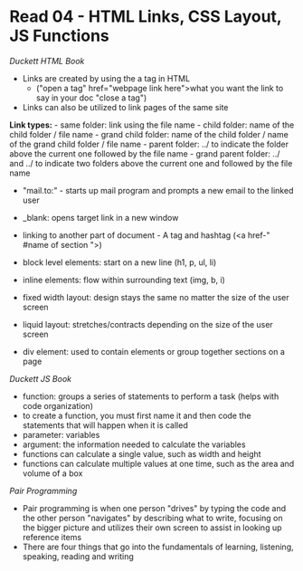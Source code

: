 # Read 04 - HTML Links, CSS Layout, JS Functions

*Duckett HTML Book*
  - Links are created by using the a tag in HTML
    - ("open a tag" href="webpage link here">what you want the link to say in your doc "close a tag")
  - Links can also be utilized to link pages of the same site

  **Link types:**
    - same folder: link using the file name
    - child folder: name of the child folder / file name
    - grand child folder: name of the child folder / name of the grand child folder / file name
    - parent folder: ../ to indicate the folder above the current one followed by the file name
    - grand parent folder: ../ and ../ to indicate two folders above the current one and followed by the file name
  
  - "mail.to:" - starts up mail program and prompts a new email to the linked user
  - _blank: opens target link in a new window
  - linking to another part of document - A tag and hashtag (<a href-" #name of section ">)

  - block level elements: start on a new line (h1, p, ul, li)
  - inline elements: flow within surrounding text (img, b, i)

  - fixed width layout: design stays the same no matter the size of the user screen
  - liquid layout: stretches/contracts depending on the size of the user screen

  - div element: used to contain elements or group together sections on a page

*Duckett JS Book*

  - function: groups a series of statements to perform a task (helps with code organization)
  - to create a function, you must first name it and then code the statements that will happen when it is called
  - parameter: variables
  - argument: the information needed to calculate the variables
  - functions can calculate a single value, such as width and height
  - functions can calculate multiple values at one time, such as the area and volume of a box

*Pair Programming*

  - Pair programming is when one person "drives" by typing the code and the other person "navigates" by describing what to write, focusing on the bigger picture and utilizes their own screen to assist in looking up reference items
  - There are four things that go into the fundamentals of learning, listening, speaking, reading and writing